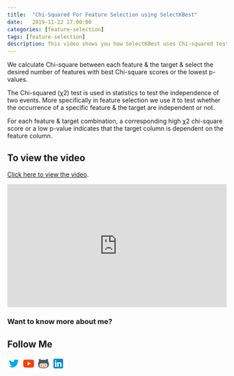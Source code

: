 ```yaml
---
title:  "Chi-Squared For Feature Selection using SelectKBest"
date:   2019-11-22 17:00:00
categories: [feature-selection]
tags: [feature-selection]
description: This video shows you how SelectKBest uses Chi-squared test for feature selection for categorical features & target columns. 
---
```


We calculate Chi-square between each feature & the target & select the desired 
number of features with best Chi-square scores or the lowest p-values.  

The Chi-squared (χ2) test is used in statistics to test the independence of two events. More specifically in feature selection we use it to test whether the occurrence of a specific feature & the target are independent or not.  

For each feature & target combination, a corresponding high χ2 chi-square score or a low p-value indicates that the target column is dependent on the feature column.  

## To view the video

<p> <a href="https://www.youtube.com/watch?v=fMIwIKLGke0">Click here to view the video</a>.</p>

<div style="position: relative; padding-bottom: 56.25%; height: 0; overflow: hidden;">
  <iframe src="https://www.youtube.com/embed/fMIwIKLGke0" style="position: absolute; top: 0; left: 0; width: 100%; height: 100%; border:0;" allowfullscreen title="YouTube Video"></iframe>
</div>

### Want to know more about me?
## Follow Me
<a href="https://twitter.com/_bhaveshbhatt" target="_blank"><img class="ai-subscribed-social-icon" src="/assets/images/tw.png" width="30"></a>
<a href="https://www.youtube.com/bhaveshbhatt8791/" target="_blank"><img class="ai-subscribed-social-icon" src="/assets/images/ytb.png" width="30"></a>
<a href="https://github.com/bhattbhavesh91" target="_blank"><img class="ai-subscribed-social-icon" src="/assets/images/gthb.png" width="30"></a>
<a href="https://www.linkedin.com/in/bhattbhavesh91/" target="_blank"><img class="ai-subscribed-social-icon" src="/assets/images/lnkdn.png" width="30"></a>

